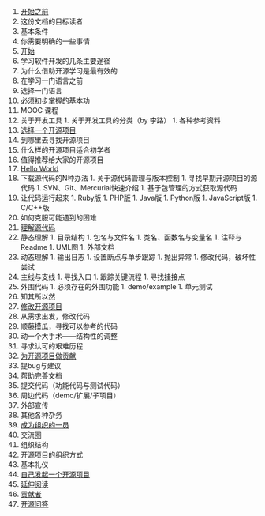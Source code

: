 1. [开始之前](Before-start.md)
  1. 这份文档的目标读者
  1. 基本条件
  1. 你需要明确的一些事情
1. [开始](Start.md)
  1. 学习软件开发的几条主要途径
  1. 为什么借助开源学习是最有效的
  1. 在学习一门语言之前
  1. 选择一门语言
  1. 必须初步掌握的基本功
  1. MOOC 课程
  1. 关于开发工具
    1. 关于开发工具的分类（by 李路）
    1. 各种参考资料
1. [选择一个开源项目](Select-an-open-source-project.md)
  1. 到哪里去寻找开源项目
  1. 什么样的开源项目适合初学者
  1. 值得推荐给大家的开源项目
1. [Hello World](Hello-world.md)
  1. 下载源代码的N种办法
    1. 关于源代码管理与版本控制
    1. 寻找早期开源项目的源代码
    1. SVN、Git、Mercurial快速介绍
    1. 基于包管理的方式获取源代码
  1. 让代码运行起来
    1. Ruby版
    1. PHP版
    1. Java版
    1. Python版
    1. JavaScript版
    1. C/C++版
  1. 如何克服可能遇到的困难
1. [理解源代码](Understanding-the-source-code.md)
  1. 静态理解
    1. 目录结构
    1. 包名与文件名
    1. 类名、函数名与变量名
    1. 注释与Readme
    1. UML图
    1. 外部文档
  1. 动态理解
    1. 输出日志
    1. 设置断点与单步跟踪
    1. 抛出异常
    1. 修改代码，破坏性尝试
  1. 主线与支线
    1. 寻找入口
    1. 跟踪关键流程
    1. 寻找挂接点
  1. 外围代码
    1. 必须存在的外围功能
    1. demo/example
    1. 单元测试
  1. 知其所以然
1. [修改开源项目](Modify-the-open-source-project.md)
  1. 从需求出发，修改代码
  1. 顺藤摸瓜，寻找可以参考的代码
  1. 动一个大手术——结构性的调整
  1. 寻求认可的艰难历程
1. [为开源项目做贡献](Contribute-to-an-open-source-project.md)
  1. 提bug与建议
  1. 帮助完善文档
  1. 提交代码（功能代码与测试代码）
  1. 周边代码（demo/扩展/子项目）
  1. 外部宣传
  1. 其他各种杂务
1. [成为组织的一员](Join-the-group.md)
  1. 交流圈
  1. 组织结构
  1. 开源项目的组织方式
  1. 基本礼仪
1. [自己发起一个开源项目](Create-an-open-source-project.md)
1. [延伸阅读](Read-more.md)
1. [贡献者](../Contributor.md)
1. [开源问答](FAQ.md)
